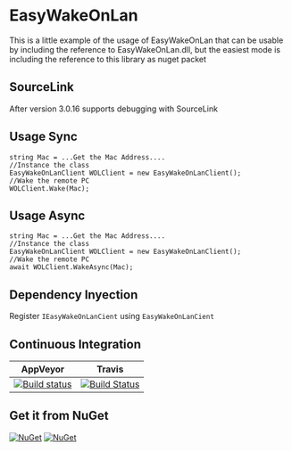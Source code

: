 # EasyWakeOnLan

This is a little example of the usage of EasyWakeOnLan that can be usable by including the reference to EasyWakeOnLan.dll, but the easiest mode is including the reference to this library as nuget packet

## SourceLink
After version 3.0.16 supports debugging with SourceLink
## Usage Sync
```cSharp
string Mac = ...Get the Mac Address....
//Instance the class
EasyWakeOnLanClient WOLClient = new EasyWakeOnLanClient();
//Wake the remote PC
WOLClient.Wake(Mac);
```

## Usage Async
```cSharp
string Mac = ...Get the Mac Address....
//Instance the class
EasyWakeOnLanClient WOLClient = new EasyWakeOnLanClient();
//Wake the remote PC
await WOLClient.WakeAsync(Mac);
```

## Dependency Inyection
Register ```IEasyWakeOnLanCient``` using ```EasyWakeOnLanCient```

## Continuous Integration
|AppVeyor|Travis|
|--------|------|
|[![Build status](https://ci.appveyor.com/api/projects/status/mqqrjcsjutr59flb?svg=true)](https://ci.appveyor.com/project/kabestrus/easywakeonlan)|[![Build Status](https://travis-ci.org/JorTurFer/EasyWakeOnLan.svg?branch=master)](https://travis-ci.org/JorTurFer/EasyWakeOnLan)|

## Get it from NuGet
[![NuGet][main-nuget-badge]][main-nuget]
[![NuGet][main-nuget-download]][main-nuget]

[main-nuget]: https://www.nuget.org/packages/EasyWakeOnLan/
[main-nuget-badge]: https://img.shields.io/nuget/v/EasyWakeOnLan.svg
[main-nuget-download]: https://img.shields.io/nuget/dt/EasyWakeOnLan.svg
